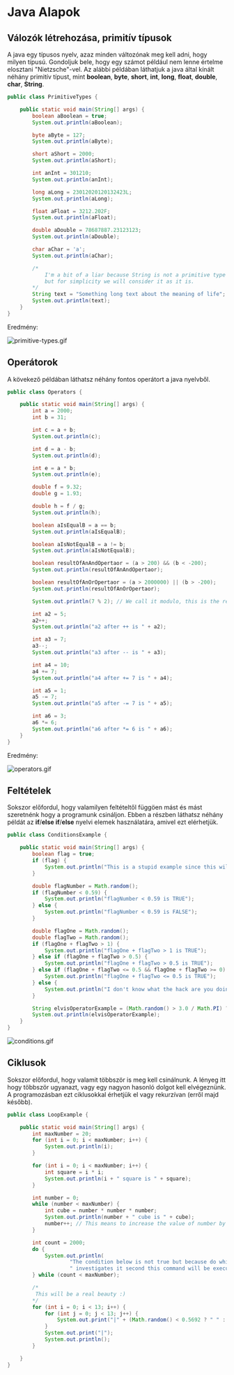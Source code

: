 # Java Alapok

## Válozók létrehozása, primitív típusok

A java egy típusos nyelv, azaz minden változónak meg kell adni, hogy milyen típusú. Gondoljuk bele, hogy egy számot például nem lenne értelme elosztani "Nietzsche"-vel. Az alábbi példában láthatjuk a java által kínált néhány primitív típust, mint __boolean__, __byte__, __short__,  __int__, __long__, __float__, __double__, __char__, __String__.

```java
public class PrimitiveTypes {

    public static void main(String[] args) {
        boolean aBoolean = true;
        System.out.println(aBoolean);

        byte aByte = 127;
        System.out.println(aByte);

        short aShort = 2000;
        System.out.println(aShort);

        int anInt = 301210;
        System.out.println(anInt);

        long aLong = 23012020120132423L;
        System.out.println(aLong);

        float aFloat = 3212.202F;
        System.out.println(aFloat);

        double aDouble = 78687887.23123123;
        System.out.println(aDouble);

        char aChar = 'a';
        System.out.println(aChar);

        /*
            I'm a bit of a liar because String is not a primitive type
            but for simplicity we will consider it as it is.
        */
        String text = "Something long text about the meaning of life";
        System.out.println(text);
    }
}
```
Eredmény:

![primitive-types.gif](gifs/primitive-types.gif)

## Operátorok

A kövekező példában láthatsz néhány fontos operátort a java nyelvből.

```java
public class Operators {

    public static void main(String[] args) {
        int a = 2000;
        int b = 31;

        int c = a + b;
        System.out.println(c);

        int d = a - b;
        System.out.println(d);

        int e = a * b;
        System.out.println(e);

        double f = 9.32;
        double g = 1.93;

        double h = f / g;
        System.out.println(h);

        boolean aIsEqualB = a == b;
        System.out.println(aIsEqualB);

        boolean aIsNotEqualB = a != b;
        System.out.println(aIsNotEqualB);

        boolean resultOfAnAndOpertaor = (a > 200) && (b < -200);
        System.out.println(resultOfAnAndOpertaor);

        boolean resultOfAnOrOpertaor = (a > 2000000) || (b > -200);
        System.out.println(resultOfAnOrOpertaor);

        System.out.println(7 % 2); // We call it modulo, this is the remaining part after division

        int a2 = 5;
        a2++;
        System.out.println("a2 after ++ is " + a2);

        int a3 = 7;
        a3--;
        System.out.println("a3 after -- is " + a3);

        int a4 = 10;
        a4 += 7;
        System.out.println("a4 after += 7 is " + a4);

        int a5 = 1;
        a5 -= 7;
        System.out.println("a5 after -= 7 is " + a5);

        int a6 = 3;
        a6 *= 6;
        System.out.println("a6 after *= 6 is " + a6);
    }
}

```

Eredmény:

![operators.gif](gifs/operators.gif)

## Feltételek

Sokszor előfordul, hogy valamilyen feltételtől függöen mást és mást szeretnénk hogy a programunk csináljon. Ebben a részben láthatsz néhány példát az __if__/__else if__/__else__ nyelvi elemek használatára, amivel ezt elérhetjük.

```java
public class ConditionsExample {

    public static void main(String[] args) {
        boolean flag = true;
        if (flag) {
            System.out.println("This is a stupid example since this will be always true");
        }

        double flagNumber = Math.random();
        if (flagNumber < 0.59) {
            System.out.println("flagNumber < 0.59 is TRUE");
        } else {
            System.out.println("flagNumber < 0.59 is FALSE");
        }

        double flagOne = Math.random();
        double flagTwo = Math.random();
        if (flagOne + flagTwo > 1) {
            System.out.println("flagOne + flagTwo > 1 is TRUE");
        } else if (flagOne + flagTwo > 0.5) {
            System.out.println("flagOne + flagTwo > 0.5 is TRUE");
        } else if (flagOne + flagTwo <= 0.5 && flagOne + flagTwo >= 0) {
            System.out.println("flagOne + flagTwo <= 0.5 is TRUE");
        } else {
            System.out.println("I don't know what the hack are you doing but this is impossible");
        }

        String elvisOperatorExample = (Math.random() > 3.0 / Math.PI) ? "Value when the condition is true" : "... when ... is false";
        System.out.println(elvisOperatorExample);
    }
}
```

![conditions.gif](gifs/conditions.gif)

## Ciklusok

Sokszor előfordul, hogy valamit többször is meg kell csinálnunk. A lényeg itt hogy többször ugyanazt, vagy egy nagyon hasonló dolgot kell elvégeznünk. A programozásban ezt ciklusokkal érhetjük el vagy rekurzívan (erről majd később).

```java
public class LoopExample {

    public static void main(String[] args) {
        int maxNumber = 20;
        for (int i = 0; i < maxNumber; i++) {
            System.out.println(i);
        }

        for (int i = 0; i < maxNumber; i++) {
            int square = i * i;
            System.out.println(i + " square is " + square);
        }

        int number = 0;
        while (number < maxNumber) {
            int cube = number * number * number;
            System.out.println(number + " cube is " + cube);
            number++; // This means to increase the value of number by one
        }

        int count = 2000;
        do {
            System.out.println(
                    "The condition below is not true but because do while" +
                    " investigates it second this command will be executed at first.");
        } while (count < maxNumber);

        /*
         This will be a real beauty :)
        */
        for (int i = 0; i < 13; i++) {
            for (int j = 0; j < 13; j++) {
                System.out.print("|" + (Math.random() < 0.5692 ? " " : "O"));
            }
            System.out.print("|");
            System.out.println();
        }

    }
}
```
